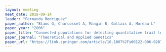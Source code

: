 ```yaml
---
layout: meeting
meet_date: 2018-09-14
leader: "Fernanda Rodriguez"
paper_author: "Blanc G, Charcosset A, Mangin B, Gallais A, Moreau L"
paper_year: "2006"
paper_title: "Connected populations for detecting quantitative trait loci and testing for epistasis: an application in maize"
paper_journal: "Theoretical and Applied Genetics"
paper_url: "https://link.springer.com/article/10.1007%2Fs00122-006-0287-1"
---
```

